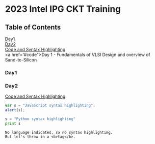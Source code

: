 # 2023 Intel IPG CKT Training

## Table of Contents
[Day1](#day1)
<br>
[Day2](#day2)
<br>
<a href="#code">Code and Syntax Highlighting</a>
<br>
<a href='#code">Day 1 - Fundamentals of VLSI Design and overview of Sand-to-Silicon</a>

### Day1


### Day2


<a href="#code">Code and Syntax Highlighting</a>

         
```javascript
var s = "JavaScript syntax highlighting";
alert(s);
```
 
```python
s = "Python syntax highlighting"
print s
```
 
```
No language indicated, so no syntax highlighting. 
But let's throw in a <b>tag</b>.
